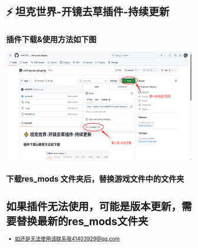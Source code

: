 # ⚡ 坦克世界-开镜去草插件-持续更新


## 插件下载&使用方法如下图
<div align="center">
  <img alt="WOT" width="600" height="300" src="./0.png">
  </div>

## 下载res_mods 文件夹后，替换游戏文件中的文件夹

# 如果插件无法使用，可能是版本更新，需要替换最新的res_mods文件夹
- 如还是无法使用请联系我41403929@qq.com